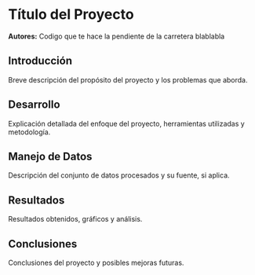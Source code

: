 
# Título del Proyecto
**Autores:** Codigo que te hace la pendiente de la carretera blablabla

## Introducción
Breve descripción del propósito del proyecto y los problemas que aborda.

## Desarrollo
Explicación detallada del enfoque del proyecto, herramientas utilizadas y metodología.

## Manejo de Datos
Descripción del conjunto de datos procesados y su fuente, si aplica.

## Resultados
Resultados obtenidos, gráficos y análisis.

## Conclusiones
Conclusiones del proyecto y posibles mejoras futuras.

